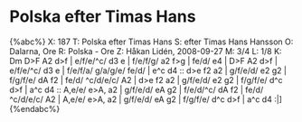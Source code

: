 # Polska efter Timas Hans

{%abc%}
X: 187
T: Polska efter Timas Hans
S: efter Timas Hans Hansson
O: Dalarna, Ore
R: Polska - Ore
Z: Håkan Lidén, 2008-09-27
M: 3/4
L: 1/8
K: Dm
D>F A2 d>f | e/f/e/^c/ d3 e | f/e/f/g/ a2 f>g | fe/d/ e4 | D>F A2 d>f | 
e/f/e/^c/ d3 e | f/e/f/a/ g/a/g/e/ fe/d/ | e^c d4 :: d>e f2 a2 | g/f/e/d/ e2 g2 | 
f/g/f/e/ dA f2 | fe/d/ ^c/d/e/c/ A2 | d>e f2 a2 | g/f/e/d/ e2 g2 | 
f/g/f/e/ d^c d>f | a^c d4 :: A,e/e/ e>A, a2 | g/f/e/d/ eA g2 | f/e/d/^c/ dA f2 | 
fe/d/ ^c/d/e/c/ A2 | A,e/e/ e>A, a2 | g/f/e/d/ eA g2 | f/g/f/e/ d^c d>f | a^c d4 :|]
{%endabc%}

